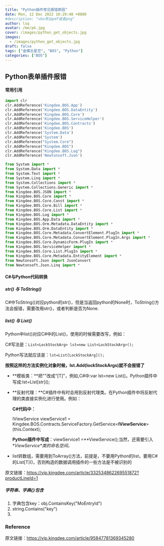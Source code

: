 ```yaml
---
title: "Python插件常见报错原因"
date: Mon, 12 Dec 2022 10:29:48 +0800
#description: "vba导出pdf或者png"
author: lsq
avatar: /me/pk.jpg
cover: /images/python_get_objects.jpg
images:
  - /images/python_get_objects.jpg
draft: false
tags: ["金蝶云星空", "BOS", "Python"]
categories: ["BOS"]
---
```

## Python表单插件报错

#### 常用引用
```python
import clr
clr.AddReference('Kingdee.BOS.App')
clr.AddReference('Kingdee.BOS.DataEntity')
clr.AddReference('Kingdee.BOS.Core')
clr.AddReference('Kingdee.BOS.ServiceHelper')
clr.AddReference('Kingdee.BOS.Contracts')
clr.AddReference('Kingdee.BOS')
clr.AddReference('System.Data')
clr.AddReference('System')
clr.AddReference("System.Core")
clr.AddReference("Kingdee.BOS")
clr.AddReference("Kingdee.BOS.Log")
clr.AddReference('Newtonsoft.Json')

from System import *
from System.Data import *
from System.Text import *
from System.Linq import *
from System.Collections import *
from System.Collections.Generic import *
from Kingdee.BOS.JSON import *
from Kingdee.BOS.Core import *
from Kingdee.BOS.Core.Const import *
from Kingdee.BOS.Core.Bill import *
from Kingdee.BOS.Core.List import *
from Kingdee.BOS.Log import *
from Kingdee.BOS.App.Data import *
from Kingdee.BOS.Orm.Metadata.DataEntity import * 
from Kingdee.BOS.Orm.DataEntity import *
from Kingdee.BOS.Core.Metadata.ConvertElement.PlugIn import * 
from Kingdee.BOS.Core.Metadata.ConvertElement.PlugIn.Args import * 
from Kingdee.BOS.Core.DynamicForm.PlugIn import *
from Kingdee.BOS.ServiceHelper import * 
from Kingdee.BOS.Core.List.PlugIn import *
from Kingdee.BOS.Core.Metadata.EntityElement import *
from Newtonsoft.Json import JsonConvert
from Newtonsoft.Json.Linq import *
```

#### C#与Python代码转换

##### str() 与 ToString()
C#中ToString()对应python的str()，但是当返回python的None时，ToString()方法会报错，需要改用str()，或者判断是否为None.

##### list() 与 List<T>()
Python中list()对应C#中的List<T>()，使用的时候需要改写，例如：

C#写法是：`List<LockStockArg> lst=new List<LockStockArg>();`

Python写法就应该是：`lst=List[LockStockArg]();`

**按照这样的方法实例化对象时候，lst.Add(lockStockArgs)就不会报错了**

- **模板类：**把"<T>"改成"[T]"，例如,C#中:var lst=new List<sting>()。Python插件中写成:lst=List\[str\]();
- **反射代理：**C#插件中有时会用到反射代理类。在Python插件中将反射代理的类直接实例化进行使用。例如：

  **C#代码中：**

  IViewService viewService1 = Kingdee.BOS.Contracts.ServiceFactory.GetService<**IViewService**>(this.Context);

  **Python插件中写成**：viewService1 =**ViewService();当然，还需要引入\**ViewService\**类的命名空间。**
  
- list转数组，需要用到ToArray()方法，前提是，不要用Python的list，要用C#的List\[T\]()，否则构造的数据调用插件的一些方法是不被识别的

原文链接：https://vip.kingdee.com/article/332534862269551872?productLineId=1



##### 字符串、字典{}包含
1. 字典包含key：obj.ContainsKey("MoEntryId")
1. string.Contains("key")
1. 


### Reference

原文链接：https://vip.kingdee.com/article/95847781369345280
